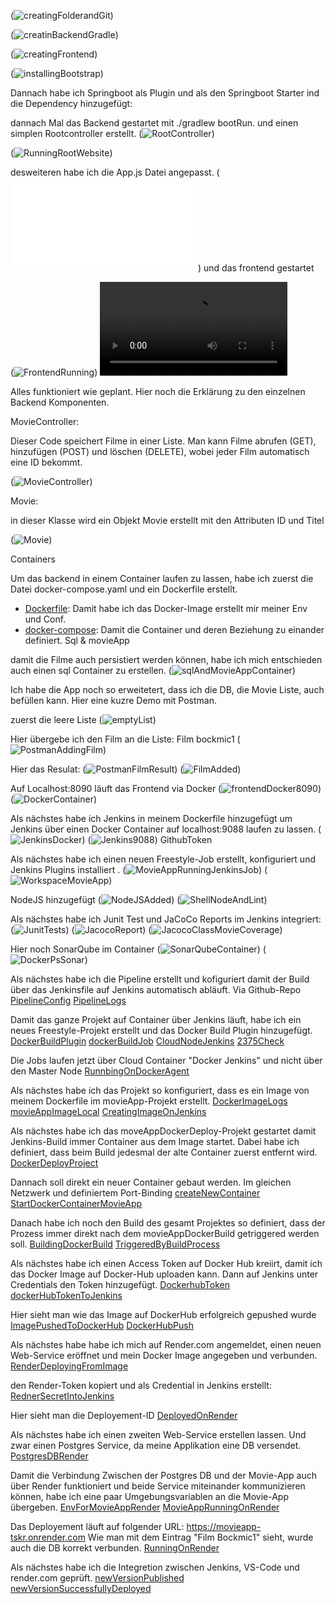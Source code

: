 

(![creatingFolderandGit](images/creatingFolderandGit.png))

(![creatinBackendGradle](images/creatinBackendGradle.png))

(![creatingFrontend](images/creatingFrontend.png))

(![installingBootstrap](images/installingBootstrap.png))

Dannach habe ich Springboot als Plugin und als den Springboot Starter ind die Dependency hinzugefügt:

dannach Mal das Backend gestartet mit ./gradlew bootRun. und einen simplen Rootcontroller erstellt.
(![RootController](images/RootController.png))

(![RunningRootWebsite](images/RunningRootWebsite.png))

desweiteren habe ich die App.js Datei angepasst. (![App.js](frontend/src/App.js)) und das frontend gestartet

(![FrontendRunning](images/FrontendRunning.png))
<video controls src="videos/ControllerWorking.mp4" title="Frontend Demonstration"></video>

Alles funktioniert wie geplant. Hier noch die Erklärung zu den einzelnen Backend Komponenten.

MovieController:

Dieser Code speichert Filme in einer Liste. Man kann Filme abrufen (GET), hinzufügen (POST) und löschen (DELETE), wobei jeder Film automatisch eine ID bekommt.

(![MovieController](images/MovieController.png))

Movie:

in dieser Klasse wird ein Objekt Movie erstellt mit den Attributen ID und Titel

(![Movie](images/Movie.png))



Containers

Um das backend in einem Container laufen zu lassen, habe ich zuerst die Datei docker-compose.yaml und ein Dockerfile erstellt.

- [Dockerfile](Dockerfile): Damit habe ich das Docker-Image erstellt mir meiner Env und Conf.
- [docker-compose](docker-compose.yaml): Damit die Container und deren Beziehung zu einander definiert. Sql & movieApp

damit die Filme auch persistiert werden können, habe ich mich entschieden auch einen sql Container zu erstellen.
(![sqlAndMovieAppContainer](images/sqlAndMovieAppContainer.png))


Ich habe die App noch so erweitetert, dass ich die DB, die Movie Liste, auch befüllen kann. Hier eine kuzre Demo mit Postman.

zuerst die leere Liste
(![emptyList](images/emptyList.png))

Hier übergebe ich den Film an die Liste: Film bockmic1
(![PostmanAddingFilm](images/PostmanAddingFilm.png))

Hier das Resulat:
(![PostmanFilmResult](images/PostmanFilmResult.png))
(![FilmAdded](images/FilmAdded.png))


Auf Localhost:8090 läuft das Frontend via Docker
(![frontendDocker8090](images/frontendDocker8090.png))
(![DockerContainer](images/DockerContainer.png))

Als nächstes habe ich Jenkins in meinem Dockerfile hinzugefügt um Jenkins über einen Docker Container auf localhost:9088 laufen zu lassen.
(![JenkinsDocker](images/JenkinsDocker.png))
(![Jenkins9088](images/Jenkins9088.png))
GithubToken

Als nächstes habe ich einen neuen Freestyle-Job erstellt, konfiguriert und Jenkins Plugins installiert .
(![MovieAppRunningJenkinsJob](images/MovieAppRunningJenkinsJob.png))
(![WorkspaceMovieApp](images/WorkspaceMovieApp.png))

NodeJS hinzugefügt
(![NodeJSAdded](images/NodeJSAdded.png))
(![ShellNodeAndLint](images/ShellNodeAndLint.png))




Als nächstes habe ich Junit Test und JaCoCo Reports im Jenkins integriert:
(![JunitTests](images/JunitTests.png))
(![JacocoReport](images/JacocoReport.png))
(![JacocoClassMovieCoverage](images/JacocoClassMovieCoverage.png))



Hier noch SonarQube im Container
(![SonarQubeContainer](images/SonarQubeContainer.png))
(![DockerPsSonar](images/DockerPsSonar.png))

Als nächstes habe ich die Pipeline erstellt und kofiguriert damit der Build über das Jenkinsfile auf Jenkins automatisch abläuft. Via Github-Repo
[PipelineConfig](Logs/PipelineConfig.txt)
[PipelineLogs](Logs/PipelineLogs.txt)

Damit das ganze Projekt auf Container über Jenkins läuft, habe ich ein neues Freestyle-Projekt erstellt und das Docker Build Plugin hinzugefügt.
[DockerBuildPlugin](images/DockerBuildPlugin.png)
[dockerBuildJob](images/dockerBuildJob.png)
[CloudNodeJenkins](images/CloudNodeJenkins.png)
[2375Check](images/2375Check.png)

Die Jobs laufen jetzt über Cloud Container "Docker Jenkins" und nicht über den Master Node
[RunnbingOnDockerAgent](images/RunnbingOnDockerAgent.png)



Als nächstes habe ich das Projekt so konfiguriert, dass es ein Image von meinem Dockerfile im movieApp-Projekt erstellt.
[DockerImageLogs](Logs/DockerImageLogs.txt)
[movieAppImageLocal](images/movieAppImageLocal.png)
[CreatingImageOnJenkins](images/CreatingImageOnJenkins.png)


Als nächstes habe ich das moveAppDockerDeploy-Projekt gestartet damit Jenkins-Build immer Container aus dem  Image startet. 
Dabei habe ich definiert, dass beim Build jedesmal der alte Container zuerst entfernt wird.
[DockerDeployProject](images/DockerDeployProject.png)

Dannach soll direkt ein neuer Container gebaut werden. Im gleichen Netzwerk und definiertem Port-Binding
[createNewContainer](images/createNewContainer.png)
[StartDockerContainerMovieApp](images/StartDockerContainerMovieApp.png)

Danach habe ich noch den Build des gesamt Projektes so definiert, dass der Prozess immer direkt nach dem movieAppDockerBuild getriggered werden soll.
[BuildingDockerBuild](images/BuildingDockerBuild.png)
[TriggeredByBuildProcess](images/TriggeredByBuildProcess.png)

Als nächstes habe ich einen Access Token auf Docker Hub kreiirt, damit ich das Docker Image auf Docker-Hub uploaden kann. Dann auf Jenkins unter Credentials den Token hinzugefügt.
[DockerhubToken](images/DockerhubToken.png)
[dockerHubTokenToJenkins](images/dockerHubTokenToJenkins.png)

Hier sieht man wie das Image auf DockerHub erfolgreich gepushed wurde
[ImagePushedToDockerHub](Logs/ImagePushedToDockerHub.txt)
[DockerHubPush](images/DockerHubPush.png)

Als nächstes habe habe ich mich auf Render.com angemeldet, einen neuen Web-Service eröffnet und mein Docker Image angegeben und verbunden.
[RenderDeployingFromImage](images/RenderDeployingFromImage.png)

den Render-Token kopiert und als Credential in Jenkins erstellt:
[RednerSecretIntoJenkins](images/RednerSecretIntoJenkins.png)

Hier sieht man die Deployement-ID
[DeployedOnRender](images/DeployedOnRender.png)


Als nächstes habe ich einen zweiten Web-Service erstellen lassen. Und zwar einen Postgres Service, da meine Applikation eine DB versendet.
[PostgresDBRender](images/PostgresDBRender.png)

Damit die Verbindung Zwischen der Postgres DB und der Movie-App auch über Render funktioniert und beide Service miteinander kommunizieren können, habe ich eine paar Umgebungsvariablen an die Movie-App übergeben.
[EnvForMovieAppRender](images/EnvForMovieAppRender.png)
[MovieAppRunningOnRender](images/MovieAppRunningOnRender.png)

Das Deployement läuft auf folgender URL: https://movieapp-tskr.onrender.com
Wie man mit dem Eintrag "Film Bockmic1" sieht, wurde auch die DB korrekt verbunden.
[RunningOnRender](images/RunningOnRender.png)

Als nächstes habe ich die Integretion zwischen Jenkins, VS-Code und render.com geprüft.
[newVersionPublished](images/newVersionPublished.png)
[newVersionSuccessfullyDeployed](images/newVersionSuccessfullyDeployed.png)

